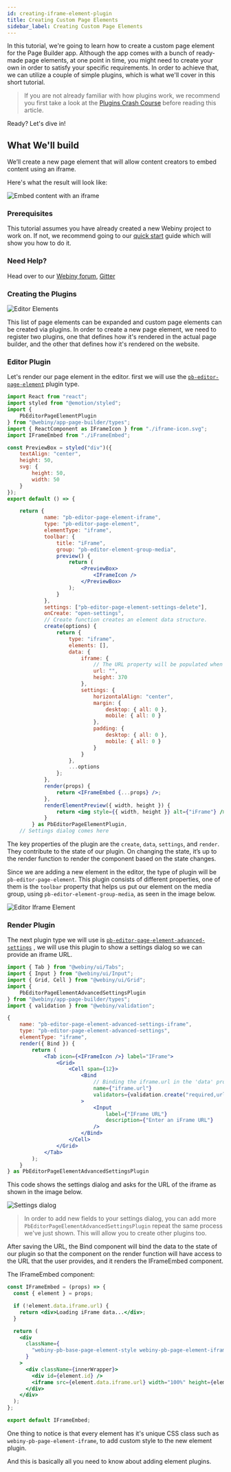 ```yaml
---
id: creating-iframe-element-plugin
title: Creating Custom Page Elements
sidebar_label: Creating Custom Page Elements
---
```


In this tutorial, we're going to learn how to create a custom page element for the Page Builder app. Although the app comes with a bunch of ready-made page elements, at one point in time, you might need to create your own in order to satisfy your specific requirements. In order to achieve that, we can utilize a couple of simple plugins, which is what we'll cover in this short tutorial.

> If you are not already familiar with how plugins work, we recommend
> you first take a look at the [Plugins Crash Course](/docs/developer-tutorials/plugins-crash-course) before reading this article.

Ready? Let's dive in!

## What We'll build

We’ll create a new page element that will allow content creators to embed content using an iframe.

Here's what the result will look like:

![Embed content with an iframe](/img/webiny-apps/page-builder/development/development/plugin-reference/editor/iframe/iframe-plugin.png)


### Prerequisites

This tutorial assumes you have already created a new Webiny project to work on. If not, we recommend going to our [quick start](/docs/get-started/quick-start.md) guide which will show you how to do it.

### Need Help?

Head over to our [Webiny forum](https://community.webiny.com/), [Gitter](https://gitter.im/Webiny/webiny-js)

### Creating the Plugins

![Editor Elements](/img/webiny-apps/page-builder/development/development/plugin-reference/editor/iframe/editor-elements.png)


This list of page elements can be expanded and custom page elements can be created via plugins. In order to create a new page element, we need to register two plugins, one that defines how it's rendered in the actual page builder, and the other that defines how it's rendered on the website.

### Editor Plugin

Let's render our page element in the editor. first we will use the [`pb-editor-page-element`](/docs/webiny-apps/page-builder/development/plugins-reference/app#pb-editor-page-element)
 plugin type.


```jsx
import React from "react";
import styled from "@emotion/styled";
import {
    PbEditorPageElementPlugin
} from "@webiny/app-page-builder/types";
import { ReactComponent as IFrameIcon } from "./iframe-icon.svg";
import IFrameEmbed from "./iFrameEmbed";

const PreviewBox = styled("div")({
    textAlign: "center",
    height: 50,
    svg: {
        height: 50,
        width: 50
    }
});
export default () => {

    return {
            name: "pb-editor-page-element-iframe",
            type: "pb-editor-page-element",
            elementType: "iframe",
            toolbar: {
                title: "iFrame",
                group: "pb-editor-element-group-media",
                preview() {
                    return (
                        <PreviewBox>
                            <IFrameIcon />
                        </PreviewBox>
                    );
                }
            },
            settings: ["pb-editor-page-element-settings-delete"],
            onCreate: "open-settings",
            // Create function creates an element data structure.
            create(options) {
                return {
                    type: "iframe",
                    elements: [],
                    data: {
                        iframe: {
                            // The URL property will be populated when user enters the URL in the settings dialog
                            url: "",
                            height: 370
                        },
                        settings: {
                            horizontalAlign: "center",
                            margin: {
                                desktop: { all: 0 },
                                mobile: { all: 0 }
                            },
                            padding: {
                                desktop: { all: 0 },
                                mobile: { all: 0 }
                            }
                        }
                    },
                    ...options
                };
            },
            render(props) {
                return <IFrameEmbed {...props} />;
            },
            renderElementPreview({ width, height }) {
                return <img style={{ width, height }} alt={"iFrame"} />;
            }
        } as PbEditorPageElementPlugin,
    // Settings dialog comes here
```

The key properties of the plugin are the `create`, `data`, `settings`, and `render`. They contribute to the state of our plugin. On changing the state, it’s up to the render function to render the component based on the state changes.

Since we are adding a new element in the editor, the type of plugin will be `pb-editor-page-element`. This plugin consists of different properties, one of them is the `toolbar` property that helps us put our element on the media group, using `pb-editor-element-group-media`, as seen in the image below.

![Editor Iframe Element](/img/webiny-apps/page-builder/development/development/plugin-reference/editor/iframe/editor-iframe-plugin.png)

### Render Plugin

The next plugin type we will use is [`pb-editor-page-element-advanced-settings`](/docs/webiny-apps/page-builder/development/plugins-reference/app#pb-editor-page-element-advanced-settings)
, we will use this plugin to show a settings dialog so we can provide an iframe URL.

```jsx
import { Tab } from "@webiny/ui/Tabs";
import { Input } from "@webiny/ui/Input";
import { Grid, Cell } from "@webiny/ui/Grid";
import {
    PbEditorPageElementAdvancedSettingsPlugin
} from "@webiny/app-page-builder/types";
import { validation } from "@webiny/validation";

{
    name: "pb-editor-page-element-advanced-settings-iframe",
    type: "pb-editor-page-element-advanced-settings",
    elementType: "iframe",
    render({ Bind }) {
        return (
            <Tab icon={<IFrameIcon />} label="IFrame">
                <Grid>
                    <Cell span={12}>
                        <Bind
                            // Binding the iframe.url in the 'data' property
                            name={"iframe.url"}
                            validators={validation.create("required,url")}
                        >
                            <Input
                                label={"IFrame URL"}
                                description={"Enter an iFrame URL"}
                            />
                        </Bind>
                    </Cell>
                </Grid>
            </Tab>
        );
    }
} as PbEditorPageElementAdvancedSettingsPlugin

```

This code shows the settings dialog and asks for the URL of the iframe as shown in the image below.

![Settings dialog](/img/webiny-apps/page-builder/development/development/plugin-reference/editor/iframe/settings-dialog.png)

> In order to add new fields to your settings dialog, you can add more `PbEditorPageElementAdvancedSettingsPlugin` repeat the same process we've just shown. This will allow you to create other plugins too.

After saving the URL, the Bind component will bind the data to the state of our plugin so that the component on the render function will have access to the URL that the user provides, and it renders the IFrameEmbed component.

The IFrameEmbed component:

```jsx
const IFrameEmbed = (props) => {
  const { element } = props;

  if (!element.data.iframe.url) {
    return <div>Loading iFrame data...</div>;
  }

  return (
    <div
      className={
        "webiny-pb-base-page-element-style webiny-pb-page-element-iframe " + outerWrapper
      }
    >
      <div className={innerWrapper}>
        <div id={element.id} />
        <iframe src={element.data.iframe.url} width="100%" height={element.data.iframe.height} />
      </div>
    </div>
  );
};

export default IFrameEmbed;
```

One thing to notice is that every element has it's unique CSS class such as `webiny-pb-page-element-iframe`, to add custom style to the new element plugin.

And this is basically all you need to know about adding element plugins.

